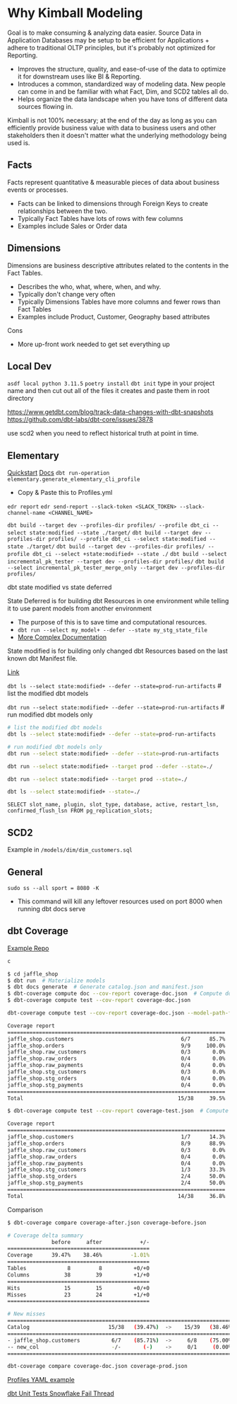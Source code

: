 # Why Kimball Modeling
Goal is to make consuming & analyzing data easier.  Source Data in Application Databases may be setup to be efficient for Applications + adhere to traditional OLTP principles, but it's probably not optimized for Reporting.
- Improves the structure, quality, and ease-of-use of the data to optimize it for downstream uses like BI & Reporting.
- Introduces a common, standardized way of modeling data.  New people can come in and be familiar with what Fact, Dim, and SCD2 tables all do.
- Helps organize the data landscape when you have tons of different data sources flowing in.

Kimball is not 100% necessary; at the end of the day as long as you can efficiently provide business value with data to business users and other stakeholders then it doesn't matter what the underlying methodology being used is.
## Facts
Facts represent quantitative & measurable pieces of data about business events or processes.
- Facts can be linked to dimensions through Foreign Keys to create relationships between the two.
- Typically Fact Tables have lots of rows with few columns
- Examples include Sales or Order data

## Dimensions
Dimensions are business descriptive attributes related to the contents in the Fact Tables.
- Describes the who, what, where, when, and why.
- Typically don't change very often
- Typically Dimensions Tables have more columns and fewer rows than Fact Tables
- Examples include Product, Customer, Geography based attributes

Cons
- More up-front work needed to get set everything up

## Local Dev
`asdf local python 3.11.5`
`poetry install`
`dbt init` type in your project name and then cut out all of the files it creates and paste them in root directory


https://www.getdbt.com/blog/track-data-changes-with-dbt-snapshots
https://github.com/dbt-labs/dbt-core/issues/3878

use scd2 when you need to reflect historical truth at point in time.

## Elementary
[Quickstart](https://docs.elementary-data.com/quickstart)
[Docs](https://docs.elementary-data.com/quickstart-cli)
`dbt run-operation elementary.generate_elementary_cli_profile`
- Copy & Paste this to Profiles.yml


`edr report`
`edr send-report --slack-token <SLACK_TOKEN> --slack-channel-name <CHANNEL_NAME>`


`dbt build --target dev --profiles-dir profiles/ --profile dbt_ci --select state:modified --state ./target/`
`dbt build --target dev --profiles-dir profiles/ --profile dbt_ci --select state:modified --state ./target/`
`dbt build --target dev --profiles-dir profiles/ --profile dbt_ci --select +state:modified+ --state ./`
`dbt build --select incremental_pk_tester --target dev --profiles-dir profiles/`
`dbt build --select incremental_pk_tester_merge_only --target dev --profiles-dir profiles/`


dbt state modified vs state deferred

State Deferred is for building dbt Resources in one environment while telling it to use parent models from another environment
- The purpose of this is to save time and computational resources.
- `dbt run --select my_model+ --defer --state my_stg_state_file`
- [More Complex Documentation](https://docs.getdbt.com/reference/node-selection/defer)

State modified is for building only changed dbt Resources based on the last known dbt Manifest file.

[Link](https://paulfry999.medium.com/v0-4-pre-chatgpt-how-to-create-ci-cd-pipelines-for-dbt-core-88e68ab506dd)

`dbt ls --select state:modified+ --defer --state=prod-run-artifacts`  # list the modified dbt models
        
`dbt run --select state:modified+ --defer --state=prod-run-artifacts` # run modified dbt models only

``` sh
# list the modified dbt models
dbt ls --select state:modified+ --defer --state=prod-run-artifacts

# run modified dbt models only
dbt run --select state:modified+ --defer --state=prod-run-artifacts

dbt run --select state:modified+ --target prod --defer --state=./

dbt run --select state:modified+ --target prod --state=./

dbt ls --select state:modified+ --state=./
```


`SELECT slot_name, plugin, slot_type, database, active, restart_lsn, confirmed_flush_lsn FROM pg_replication_slots;`

## SCD2

Example in `/models/dim/dim_customers.sql`


## General

`sudo ss --all sport = 8080 -K`

- This command will kill any leftover resources used on port 8000 when running dbt docs serve


## dbt Coverage

[Example Repo](https://github.com/pgoslatara/dbt-beyond-the-basics)

``` sh
c
```

``` sh
$ cd jaffle_shop
$ dbt run  # Materialize models
$ dbt docs generate  # Generate catalog.json and manifest.json
$ dbt-coverage compute doc --cov-report coverage-doc.json  # Compute doc coverage, print it and write it to coverage-doc.json file
$ dbt-coverage compute test --cov-report coverage-doc.json

dbt-coverage compute test --cov-report coverage-doc.json --model-path-filter models/marts/

Coverage report
=====================================================================
jaffle_shop.customers                                  6/7      85.7%
jaffle_shop.orders                                     9/9     100.0%
jaffle_shop.raw_customers                              0/3       0.0%
jaffle_shop.raw_orders                                 0/4       0.0%
jaffle_shop.raw_payments                               0/4       0.0%
jaffle_shop.stg_customers                              0/3       0.0%
jaffle_shop.stg_orders                                 0/4       0.0%
jaffle_shop.stg_payments                               0/4       0.0%
=====================================================================
Total                                                 15/38     39.5%

$ dbt-coverage compute test --cov-report coverage-test.json  # Compute test coverage, print it and write it to coverage-test.json file

Coverage report
=====================================================================
jaffle_shop.customers                                  1/7      14.3%
jaffle_shop.orders                                     8/9      88.9%
jaffle_shop.raw_customers                              0/3       0.0%
jaffle_shop.raw_orders                                 0/4       0.0%
jaffle_shop.raw_payments                               0/4       0.0%
jaffle_shop.stg_customers                              1/3      33.3%
jaffle_shop.stg_orders                                 2/4      50.0%
jaffle_shop.stg_payments                               2/4      50.0%
=====================================================================
Total                                                 14/38     36.8%

```

Comparison

``` sh
$ dbt-coverage compare coverage-after.json coverage-before.json

# Coverage delta summary
              before     after            +/-
=============================================
Coverage      39.47%    38.46%         -1.01%
=============================================
Tables             8         8          +0/+0
Columns           38        39          +1/+0
=============================================
Hits              15        15          +0/+0
Misses            23        24          +1/+0
=============================================

# New misses
=========================================================================
Catalog                         15/38   (39.47%)  ->    15/39   (38.46%)
=========================================================================
- jaffle_shop.customers          6/7    (85.71%)  ->     6/8    (75.00%)
-- new_col                       -/-       (-)    ->     0/1     (0.00%)
=========================================================================

dbt-coverage compare coverage-doc.json coverage-prod.json
```


[Profiles YAML example](https://github.com/RealSelf/dbt-source/blob/development/sample.profiles.yml)


[dbt Unit Tests Snowflake Fail Thread](https://github.com/dbt-labs/dbt-snowflake/issues/1160)